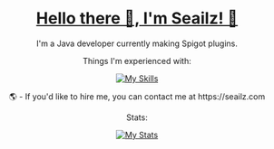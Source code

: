 <div align="center">
  
  # <u>Hello there 👋, I'm Seailz! 🦭</u>
  I'm a Java developer currently making Spigot plugins.
  
  Things I'm experienced with: </p>
  [![My Skills](https://skillicons.dev/icons?i=java,html,css,js,linux,idea,github,discord)](https://seailz.com)
  
  
  </p>
  🌎 - If you'd like to hire me, you can contact me at https://seailz.com
  
  </p>
  Stats:
  </p>
  
  [![My Stats](https://github-readme-stats.vercel.app/api?username=seailz)](https://seailz.com)
  
</div>
